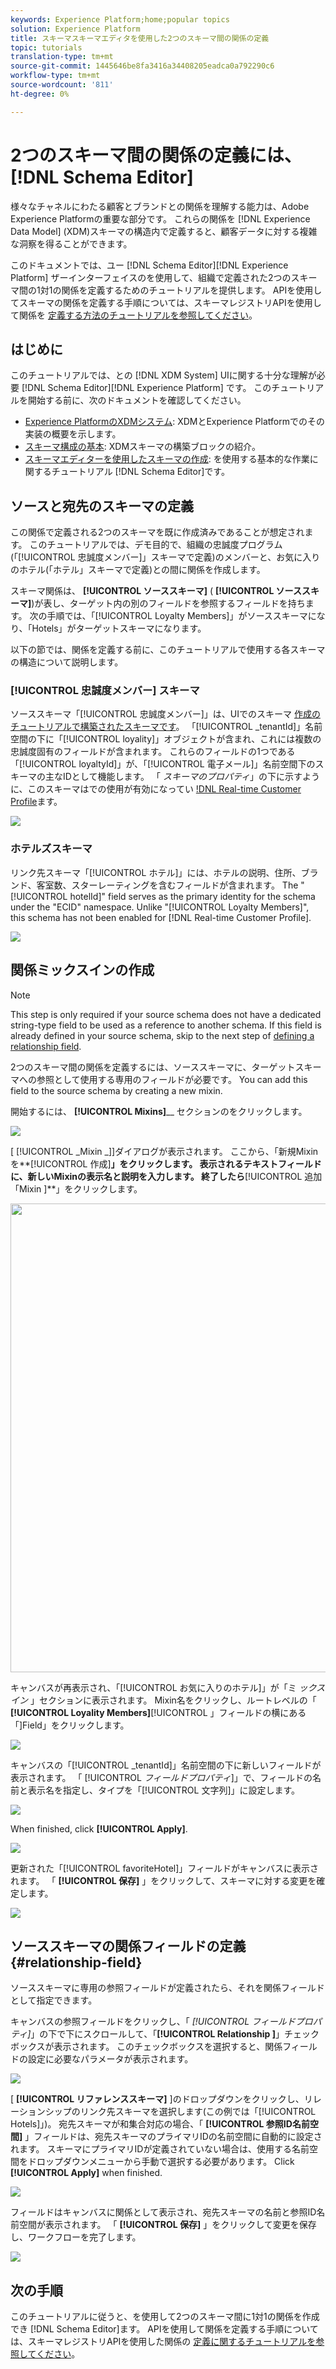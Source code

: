 ```yaml
---
keywords: Experience Platform;home;popular topics
solution: Experience Platform
title: スキーマスキーマエディタを使用した2つのスキーマ間の関係の定義
topic: tutorials
translation-type: tm+mt
source-git-commit: 1445646be8fa3416a34408205eadca0a792290c6
workflow-type: tm+mt
source-wordcount: '811'
ht-degree: 0%

---
```



# 2つのスキーマ間の関係の定義には、 [!DNL Schema Editor]

様々なチャネルにわたる顧客とブランドとの関係を理解する能力は、Adobe Experience Platformの重要な部分です。 これらの関係を [!DNL Experience Data Model] (XDM)スキーマの構造内で定義すると、顧客データに対する複雑な洞察を得ることができます。

このドキュメントでは、ユー [!DNL Schema Editor][!DNL Experience Platform] ザーインターフェイスのを使用して、組織で定義された2つのスキーマ間の1対1の関係を定義するためのチュートリアルを提供します。 APIを使用してスキーマの関係を定義する手順については、スキーマレジストリAPIを使用して関係を [定義する方法のチュートリアルを参照してください](relationship-api.md)。

## はじめに

このチュートリアルでは、との [!DNL XDM System] UIに関する十分な理解が必要 [!DNL Schema Editor][!DNL Experience Platform] です。 このチュートリアルを開始する前に、次のドキュメントを確認してください。

* [Experience PlatformのXDMシステム](../home.md): XDMとExperience Platformでのその実装の概要を示します。
* [スキーマ構成の基本](../schema/composition.md): XDMスキーマの構築ブロックの紹介。
* [スキーマエディターを使用したスキーマの作成](create-schema-ui.md): を使用する基本的な作業に関するチュートリアル [!DNL Schema Editor]です。

## ソースと宛先のスキーマの定義

この関係で定義される2つのスキーマを既に作成済みであることが想定されます。 このチュートリアルでは、デモ目的で、組織の忠誠度プログラム(「[!UICONTROL 忠誠度メンバー]」スキーマで定義)のメンバーと、お気に入りのホテル(「ホテル」スキーマで定義)との間に関係を作成します。

スキーマ関係は、 **[!UICONTROL ソーススキーマ]** ( **[!UICONTROL ソーススキーマ]**)が表し、ターゲット内の別のフィールドを参照するフィールドを持ちます。 次の手順では、「[!UICONTROL Loyalty Members]」がソーススキーマになり、「Hotels」がターゲットスキーマになります。

以下の節では、関係を定義する前に、このチュートリアルで使用する各スキーマの構造について説明します。

### [!UICONTROL 忠誠度メンバー] スキーマ

ソーススキーマ「[!UICONTROL 忠誠度メンバー]」は、UIでのスキーマ [作成のチュートリアルで構築されたスキーマです](create-schema-ui.md)。 「[!UICONTROL \_tenantId]」名前空間の下に「[!UICONTROL loyality]」オブジェクトが含まれ、これには複数の忠誠度固有のフィールドが含まれます。 これらのフィールドの1つである「[!UICONTROL loyaltyId]」が、「[!UICONTROL 電子メール]」名前空間下のスキーマの主なIDとして機能します。 「 _スキーマのプロパティ_」の下に示すように、このスキーマはでの使用が有効になってい [!DNL Real-time Customer Profile](../../profile/home.md)ます。

![](../images/tutorials/relationship/loyalty-members.png)

### ホテルズスキーマ

リンク先スキーマ「[!UICONTROL ホテル]」には、ホテルの説明、住所、ブランド、客室数、スターレーティングを含むフィールドが含まれます。 The &quot;[!UICONTROL hotelId]&quot; field serves as the primary identity for the schema under the &quot;ECID&quot; namespace. Unlike &quot;[!UICONTROL Loyalty Members]&quot;, this schema has not been enabled for [!DNL Real-time Customer Profile].

![](../images/tutorials/relationship/hotels.png)

## 関係ミックスインの作成

>[!NOTE]
>
>This step is only required if your source schema does not have a dedicated string-type field to be used as a reference to another schema. If this field is already defined in your source schema, skip to the next step of [defining a relationship field](#relationship-field).

2つのスキーマ間の関係を定義するには、ソーススキーマに、ターゲットスキーマへの参照として使用する専用のフィールドが必要です。 You can add this field to the source schema by creating a new mixin.

開始するには、 **[!UICONTROL Mixins]**__ セクションのをクリックします。

![](../images/tutorials/relationship/loyalty-add-mixin.png)

[ [!UICONTROL _Mixin _]]ダイアログが表示されます。 ここから、「新規Mixinを**[!UICONTROL &#x200B;作成&#x200B;]**」をクリックします。 表示されるテキストフィールドに、新しいMixinの表示名と説明を入力します。 終了したら**[!UICONTROL &#x200B;追加「Mixin ]**」をクリックします。

<img src="../images/tutorials/relationship/loyalty-create-new-mixin.png" width="750"><br>

キャンバスが再表示され、「[!UICONTROL お気に入りのホテル]」が「ミ _ックスイン_ 」セクションに表示されます。 Mixin名をクリックし、ルートレベルの「 **[!UICONTROL Loyality Members]**[!UICONTROL 」フィールドの横にある「]Field」をクリックします。

![](../images/tutorials/relationship/loyalty-add-field.png)

キャンバスの「[!UICONTROL \_tenantId]」名前空間の下に新しいフィールドが表示されます。 「 [!UICONTROL _フィールドプロパティ&#x200B;_]」で、フィールドの名前と表示名を指定し、タイプを「[!UICONTROL 文字列]」に設定します。

![](../images/tutorials/relationship/relationship-field-details.png)

When finished, click **[!UICONTROL Apply]**.

![](../images/tutorials/relationship/relationship-field-apply.png)

更新された「[!UICONTROL favoriteHotel]」フィールドがキャンバスに表示されます。 「 **[!UICONTROL 保存]** 」をクリックして、スキーマに対する変更を確定します。

![](../images/tutorials/relationship/relationship-field-save.png)

## ソーススキーマの関係フィールドの定義 {#relationship-field}

ソーススキーマに専用の参照フィールドが定義されたら、それを関係フィールドとして指定できます。

キャンバスの参照フィールドをクリックし、「 _[!UICONTROL フィールドプロパティ]_」の下で下にスクロールして、「**[!UICONTROL  Relationship ]**」チェックボックスが表示されます。 このチェックボックスを選択すると、関係フィールドの設定に必要なパラメータが表示されます。

![](../images/tutorials/relationship/relationship-checkbox.png)

[ **[!UICONTROL リファレンススキーマ]** ]のドロップダウンをクリックし、リレーションシップのリンク先スキーマを選択します(この例では「[!UICONTROL Hotels]」)。 宛先スキーマが和集合対応の場合、「 **[!UICONTROL 参照ID名前空間]** 」フィールドは、宛先スキーマのプライマリIDの名前空間に自動的に設定されます。 スキーマにプライマリIDが定義されていない場合は、使用する名前空間をドロップダウンメニューから手動で選択する必要があります。 Click **[!UICONTROL Apply]** when finished.

![](../images/tutorials/relationship/reference-schema-id-namespace.png)

フィールドはキャンバスに関係として表示され、宛先スキーマの名前と参照ID名前空間が表示されます。 「 **[!UICONTROL 保存]** 」をクリックして変更を保存し、ワークフローを完了します。

![](../images/tutorials/relationship/relationship-save.png)

## 次の手順

このチュートリアルに従うと、を使用して2つのスキーマ間に1対1の関係を作成でき [!DNL Schema Editor]ます。 APIを使用して関係を定義する手順については、スキーマレジストリAPIを使用した関係の [定義に関するチュートリアルを参照してください](relationship-api.md)。